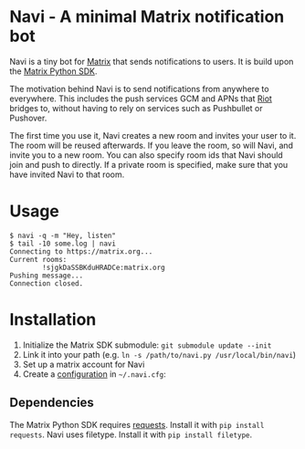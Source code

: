 Navi - A minimal Matrix notification bot
========================================

Navi is a tiny bot for [Matrix][1] that sends notifications to users. It is build upon the [Matrix Python SDK][2].

The motivation behind Navi is to send notifications from anywhere to everywhere. This includes the push services GCM and APNs that [Riot][4] bridges to, without having to rely on services such as Pushbullet or Pushover.

The first time you use it, Navi creates a new room and invites your user to it. The room will be reused afterwards. If you leave the room, so will Navi, and invite you to a new room.
You can also specify room ids that Navi should join and push to directly. If a private room is specified, make sure that you have invited Navi to that room.

Usage
=====

```Shell
$ navi -q -m "Hey, listen"
$ tail -10 some.log | navi
Connecting to https://matrix.org...
Current rooms:
        !sjgkDaSSBKduHRADCe:matrix.org
Pushing message...
Connection closed.
``` 

Installation
============

1. Initialize the Matrix SDK submodule: `git submodule update --init`
2. Link it into your path (e.g. `ln -s /path/to/navi.py /usr/local/bin/navi`)
3. Set up a matrix account for Navi
4. Create a [configuration][3] in `~/.navi.cfg`:

Dependencies
------------

The Matrix Python SDK requires [requests][5]. Install it with `pip install requests`.
Navi uses filetype. Install it with `pip install filetype`.

[1]: https://matrix.org
[2]: https://github.com/matrix-org/matrix-python-sdk
[3]: ./example.cfg
[4]: https://riot.im
[5]: https://pypi.python.org/pypi/requests
